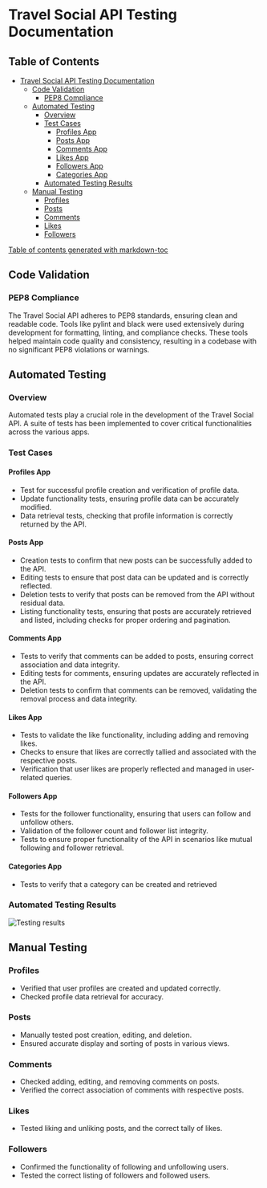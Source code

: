 # Travel Social API Testing Documentation

## Table of Contents

- [Travel Social API Testing Documentation](#travel-social-api-testing-documentation)
  - [Code Validation](#code-validation)
    - [PEP8 Compliance](#pep8-compliance)
  - [Automated Testing](#automated-testing)
    - [Overview](#overview)
    - [Test Cases](#test-cases)
      - [Profiles App](#profiles-app)
      - [Posts App](#posts-app)
      - [Comments App](#comments-app)
      - [Likes App](#likes-app)
      - [Followers App](#followers-app)
      - [Categories App](#categories-app)
    - [Automated Testing Results](#automated-testing-results)
  - [Manual Testing](#manual-testing)
    - [Profiles](#profiles)
    - [Posts](#posts)
    - [Comments](#comments)
    - [Likes](#likes)
    - [Followers](#followers)

[Table of contents generated with markdown-toc](http://ecotrust-canada.github.io/markdown-toc/)

## Code Validation

### PEP8 Compliance

The Travel Social API adheres to PEP8 standards, ensuring clean and readable code. Tools like pylint and black were used extensively during development for formatting, linting, and compliance checks. These tools helped maintain code quality and consistency, resulting in a codebase with no significant PEP8 violations or warnings.

## Automated Testing

### Overview

Automated tests play a crucial role in the development of the Travel Social API. A suite of tests has been implemented to cover critical functionalities across the various apps.

### Test Cases

#### Profiles App

- Test for successful profile creation and verification of profile data.
- Update functionality tests, ensuring profile data can be accurately modified.
- Data retrieval tests, checking that profile information is correctly returned by the API.

#### Posts App

- Creation tests to confirm that new posts can be successfully added to the API.
- Editing tests to ensure that post data can be updated and is correctly reflected.
- Deletion tests to verify that posts can be removed from the API without residual data.
- Listing functionality tests, ensuring that posts are accurately retrieved and listed, including checks for proper ordering and pagination.

#### Comments App

- Tests to verify that comments can be added to posts, ensuring correct association and data integrity.
- Editing tests for comments, ensuring updates are accurately reflected in the API.
- Deletion tests to confirm that comments can be removed, validating the removal process and data integrity.

#### Likes App

- Tests to validate the like functionality, including adding and removing likes.
- Checks to ensure that likes are correctly tallied and associated with the respective posts.
- Verification that user likes are properly reflected and managed in user-related queries.

#### Followers App

- Tests for the follower functionality, ensuring that users can follow and unfollow others.
- Validation of the follower count and follower list integrity.
- Tests to ensure proper functionality of the API in scenarios like mutual following and follower retrieval.

#### Categories App

- Tests to verify that a category can be created and retrieved

### Automated Testing Results

![Testing results](https://res.cloudinary.com/share-the-plate-cloud/image/upload/v1699825559/Screenshot_2023-11-12_214542_gyymlp.png)

## Manual Testing

### Profiles

- Verified that user profiles are created and updated correctly.
- Checked profile data retrieval for accuracy.

### Posts

- Manually tested post creation, editing, and deletion.
- Ensured accurate display and sorting of posts in various views.

### Comments

- Checked adding, editing, and removing comments on posts.
- Verified the correct association of comments with respective posts.

### Likes

- Tested liking and unliking posts, and the correct tally of likes.

### Followers

- Confirmed the functionality of following and unfollowing users.
- Tested the correct listing of followers and followed users.
